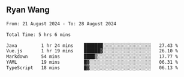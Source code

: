 ## Ryan Wang

<!--START_SECTION:waka-->

```txt
From: 21 August 2024 - To: 28 August 2024

Total Time: 5 hrs 6 mins

Java         1 hr 24 mins    ███████░░░░░░░░░░░░░░░░░░   27.43 %
Vue.js       1 hr 19 mins    ██████▓░░░░░░░░░░░░░░░░░░   26.10 %
Markdown     54 mins         ████▒░░░░░░░░░░░░░░░░░░░░   17.77 %
YAML         19 mins         █▓░░░░░░░░░░░░░░░░░░░░░░░   06.31 %
TypeScript   18 mins         █▓░░░░░░░░░░░░░░░░░░░░░░░   06.13 %
```

<!--END_SECTION:waka-->
